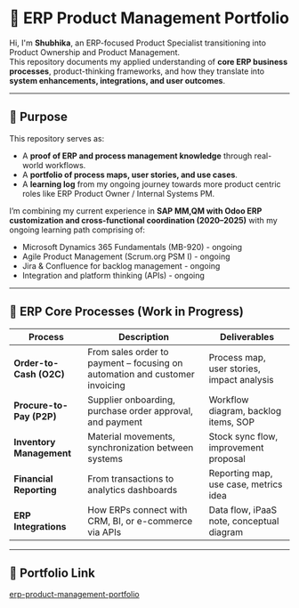 # 🧩 ERP Product Management Portfolio

Hi, I'm **Shubhika**, an ERP-focused Product Specialist transitioning into Product Ownership and Product Management.  
This repository documents my applied understanding of **core ERP business processes**, product-thinking frameworks, and how they translate into **system enhancements, integrations, and user outcomes**.

---

## 🎯 Purpose

This repository serves as:
- A **proof of ERP and process management knowledge** through real-world workflows.
- A **portfolio of process maps, user stories, and use cases**.
- A **learning log** from my ongoing journey towards more product centric roles like ERP Product Owner / Internal Systems PM.

I’m combining my current experience in **SAP MM,QM with Odoo ERP customization and cross-functional coordination (2020–2025)** with my ongoing learning path comprising of:
- Microsoft Dynamics 365 Fundamentals (MB-920) - ongoing
- Agile Product Management (Scrum.org PSM I) - ongoing
- Jira & Confluence for backlog management - ongoing
- Integration and platform thinking (APIs) - ongoing

---

## 🧱 ERP Core Processes (Work in Progress)

| Process | Description | Deliverables |
|----------|--------------|---------------|
| **Order-to-Cash (O2C)** | From sales order to payment – focusing on automation and customer invoicing | Process map, user stories, impact analysis |
| **Procure-to-Pay (P2P)** | Supplier onboarding, purchase order approval, and payment | Workflow diagram, backlog items, SOP |
| **Inventory Management** | Material movements, synchronization between systems | Stock sync flow, improvement proposal |
| **Financial Reporting** | From transactions to analytics dashboards | Reporting map, use case, metrics idea |
| **ERP Integrations** | How ERPs connect with CRM, BI, or e-commerce via APIs | Data flow, iPaaS note, conceptual diagram |

---

## 📂 Portfolio Link
[erp-product-management-portfolio]()
